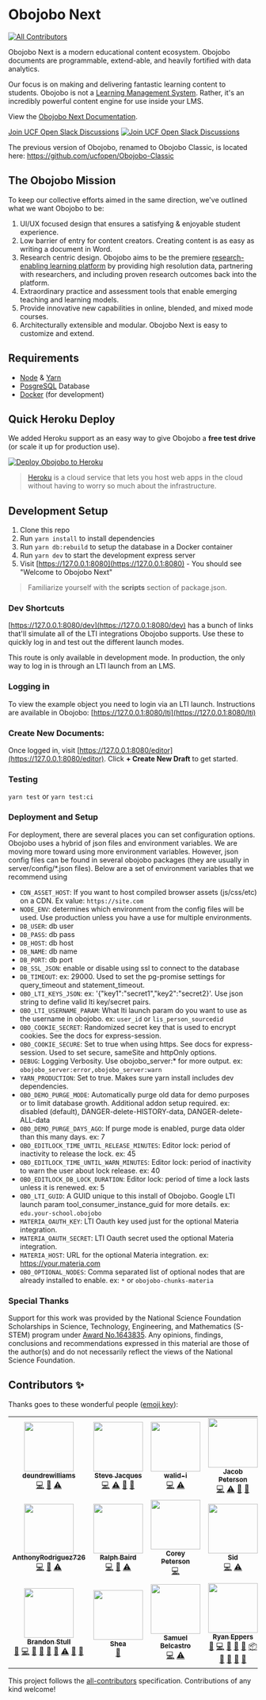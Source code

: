 # Obojobo Next
<!-- ALL-CONTRIBUTORS-BADGE:START - Do not remove or modify this section -->
[![All Contributors](https://img.shields.io/badge/all_contributors-21-orange.svg?style=flat-square)](#contributors-)
<!-- ALL-CONTRIBUTORS-BADGE:END -->

Obojobo Next is a modern educational content ecosystem. Obojobo documents are programmable, extend-able, and heavily fortified with data analytics.

Our focus is on making and delivering fantastic learning content to students. Obojobo is not a [Learning Management System](https://en.wikipedia.org/wiki/Learning_management_system). Rather, it's an incredibly powerful content engine for use inside your LMS.

View the [Obojobo Next Documentation](https://ucfopen.github.io/Obojobo-Docs/).

[Join UCF Open Slack Discussions](https://ucf-open-slackin.herokuapp.com/) [![Join UCF Open Slack Discussions](https://ucf-open-slackin.herokuapp.com/badge.svg)](https://ucf-open-slackin.herokuapp.com/)

The previous version of Obojobo, renamed to Obojobo Classic, is located here: https://github.com/ucfopen/Obojobo-Classic

## The Obojobo Mission

To keep our collective efforts aimed in the same direction, we've outlined what we want Obojobo to be:

1. UI/UX focused design that ensures a satisfying & enjoyable student experience.
2. Low barrier of entry for content creators. Creating content is as easy as writing a document in Word.
3. Research centric design. Obojobo aims to be the premiere [research-enabling learning platform](https://github.com/ucfopen/Obojobo/wiki/Published-Research-Using-Obojobo-Next) by providing high resolution data, partnering with researchers, and including proven research outcomes back into the platform.
4. Extraordinary practice and assessment tools that enable emerging teaching and learning models.
5. Provide innovative new capabilities in online, blended, and mixed mode courses.
6. Architecturally extensible and modular. Obojobo Next is easy to customize and extend.

## Requirements

- [Node](https://nodejs.org/) & [Yarn](https://yarnpkg.com/)
- [PosgreSQL](https://www.postgresql.org/) Database
- [Docker](https://www.docker.com/) (for development)

## Quick Heroku Deploy

We added Heroku support as an easy way to give Obojobo a **free test drive** (or scale it up for production use).

[![Deploy Obojobo to Heroku](https://www.herokucdn.com/deploy/button.svg)](https://heroku.com/deploy/)

> [Heroku](https://www.heroku.com/what) is a cloud service that lets you host web apps in the cloud without having to worry so much about the infrastructure.

## Development Setup

1. Clone this repo
2. Run `yarn install` to install dependencies
3. Run `yarn db:rebuild` to setup the database in a Docker container
4. Run `yarn dev` to start the development express server
5. Visit [https://127.0.0.1:8080](https://127.0.0.1:8080) - You should see "Welcome to Obojobo Next"

> Familiarize yourself with the **scripts** section of package.json.

### Dev Shortcuts

[https://127.0.0.1:8080/dev](https://127.0.0.1:8080/dev) has a bunch of links that'll simulate all of the LTI integrations Obojobo supports. Use these to quickly log in and test out the different launch modes.

This route is only available in development mode. In production, the only way to log in is through an LTI launch from an LMS.

### Logging in

To view the example object you need to login via an LTI launch. Instructions are available in Obojobo: [https://127.0.0.1:8080/lti](https://127.0.0.1:8080/lti)

### Create New Documents:

Once logged in, visit [https://127.0.0.1:8080/editor](https://127.0.0.1:8080/editor). Click **+ Create New Draft** to get started.

### Testing

`yarn test` or `yarn test:ci`

### Deployment and Setup

For deployment, there are several places you can set configuration options.  Obojobo uses a hybrid of json files and environment variables. We are moving more toward using more environment variables. However, json config files can be found in several obojobo packages (they are usually in server/config/*.json files). Below are a set of environment variables that we recommend using

- `CDN_ASSET_HOST`: If you want to host compiled browser assets (js/css/etc) on a CDN. Ex value: `https://site.com`
- `NODE_ENV`: determines which environment from the config files will be used. Use production unless you have a use for multiple environments.
- `DB_USER`: db user
- `DB_PASS`: db pass
- `DB_HOST`: db host
- `DB_NAME`: db name
- `DB_PORT`: db port
- `DB_SSL_JSON`: enable or disable using ssl to connect to the database
- `DB_TIMEOUT`: ex: 29000.  Used to set the pg-promise settings for query_timeout and statement_timeout.
- `OBO_LTI_KEYS_JSON`: ex: '{"key1":"secret1","key2":"secret2}'.  Use json string to define valid lti key/secret pairs.
- `OBO_LTI_USERNAME_PARAM`: What lti launch param do you want to use as the username in obojobo. ex: `user_id` or `lis_person_sourcedid`
- `OBO_COOKIE_SECRET`: Randomized secret key that is used to encrypt cookies. See the docs for express-session.
- `OBO_COOKIE_SECURE`: Set to true when using https.  See docs for express-session.  Used to set secure, sameSite and httpOnly options.
- `DEBUG`: Logging Verbosity. Use obojobo_server:* for more output. ex: `obojobo_server:error,obojobo_server:warn`
- `YARN_PRODUCTION`: Set to true. Makes sure yarn install includes dev dependencies.
- `OBO_DEMO_PURGE_MODE`: Automatically purge old data for demo purposes or to limit database growth. Additional addon setup required. ex: disabled (default), DANGER-delete-HISTORY-data, DANGER-delete-ALL-data
- `OBO_DEMO_PURGE_DAYS_AGO`: If purge mode is enabled, purge data older than this many days. ex: 7
- `OBO_EDITLOCK_TIME_UNTIL_RELEASE_MINUTES`: Editor lock: period of inactivity to release the lock. ex: 45
- `OBO_EDITLOCK_TIME_UNTIL_WARN_MINUTES`: Editor lock: period of inactivity to warn the user about lock release. ex: 40
- `OBO_EDITLOCK_DB_LOCK_DURATION`: Editor lock: period of time a lock lasts unless it is renewed. ex: 5
- `OBO_LTI_GUID`: A GUID unique to this install of Obojobo. Google LTI launch param tool_consumer_instance_guid for more details. ex: `edu.your-school.obojobo`
- `MATERIA_OAUTH_KEY`: LTI Oauth key used just for the optional Materia integration.
- `MATERIA_OAUTH_SECRET`: LTI Oauth secret used the optional Materia integration.
- `MATERIA_HOST`: URL for the optional Materia integration. ex: https://your.materia.com
- `OBO_OPTIONAL_NODES`: Comma separated list of optional nodes that are already installed to enable. ex: `*` or `obojobo-chunks-materia`

### Special Thanks

Support for this work was provided by the National Science Foundation Scholarships in Science, Technology, Engineering, and Mathematics (S-STEM) program under [Award No.1643835](https://www.nsf.gov/awardsearch/showAward?AWD_ID=1643835). Any opinions, findings, conclusions and recommendations expressed in this material are those of the author(s) and do not necessarily reflect the views of the National Science Foundation.

## Contributors ✨

Thanks goes to these wonderful people ([emoji key](https://allcontributors.org/docs/en/emoji-key)):

<!-- ALL-CONTRIBUTORS-LIST:START - Do not remove or modify this section -->
<!-- prettier-ignore-start -->
<!-- markdownlint-disable -->
<table>
  <tr>
    <td align="center"><a href="https://github.com/deundrewilliams"><img src="https://avatars.githubusercontent.com/u/41072160?v=4?s=100" width="100px;" alt=""/><br /><sub><b>deundrewilliams</b></sub></a><br /><a href="https://github.com/ucfopen/Obojobo/commits?author=deundrewilliams" title="Code">💻</a> <a href="https://github.com/ucfopen/Obojobo/pulls?q=is%3Apr+reviewed-by%3Adeundrewilliams" title="Reviewed Pull Requests">👀</a> <a href="https://github.com/ucfopen/Obojobo/commits?author=deundrewilliams" title="Tests">⚠️</a></td>
    <td align="center"><a href="https://github.com/SJJacques"><img src="https://avatars.githubusercontent.com/u/71739913?v=4?s=100" width="100px;" alt=""/><br /><sub><b>Steve Jacques</b></sub></a><br /><a href="https://github.com/ucfopen/Obojobo/commits?author=SJJacques" title="Code">💻</a> <a href="https://github.com/ucfopen/Obojobo/commits?author=SJJacques" title="Tests">⚠️</a> <a href="https://github.com/ucfopen/Obojobo/pulls?q=is%3Apr+reviewed-by%3ASJJacques" title="Reviewed Pull Requests">👀</a> <a href="https://github.com/ucfopen/Obojobo/issues?q=author%3ASJJacques" title="Bug reports">🐛</a></td>
    <td align="center"><a href="https://github.com/walid-i"><img src="https://avatars.githubusercontent.com/u/57739844?v=4?s=100" width="100px;" alt=""/><br /><sub><b>walid-i</b></sub></a><br /><a href="https://github.com/ucfopen/Obojobo/commits?author=walid-i" title="Code">💻</a> <a href="https://github.com/ucfopen/Obojobo/commits?author=walid-i" title="Tests">⚠️</a></td>
    <td align="center"><a href="https://github.com/jpeterson976"><img src="https://avatars.githubusercontent.com/u/46502440?v=4?s=100" width="100px;" alt=""/><br /><sub><b>Jacob Peterson</b></sub></a><br /><a href="https://github.com/ucfopen/Obojobo/commits?author=jpeterson976" title="Code">💻</a> <a href="https://github.com/ucfopen/Obojobo/commits?author=jpeterson976" title="Tests">⚠️</a> <a href="https://github.com/ucfopen/Obojobo/pulls?q=is%3Apr+reviewed-by%3Ajpeterson976" title="Reviewed Pull Requests">👀</a> <a href="https://github.com/ucfopen/Obojobo/issues?q=author%3Ajpeterson976" title="Bug reports">🐛</a></td>
    <td align="center"><a href="https://github.com/maufcost"><img src="https://avatars1.githubusercontent.com/u/39862359?v=4?s=100" width="100px;" alt=""/><br /><sub><b>Mauricio Costa</b></sub></a><br /><a href="https://github.com/ucfopen/Obojobo/commits?author=maufcost" title="Code">💻</a> <a href="https://github.com/ucfopen/Obojobo/commits?author=maufcost" title="Tests">⚠️</a> <a href="https://github.com/ucfopen/Obojobo/pulls?q=is%3Apr+reviewed-by%3Amaufcost" title="Reviewed Pull Requests">👀</a> <a href="https://github.com/ucfopen/Obojobo/issues?q=author%3Amaufcost" title="Bug reports">🐛</a></td>
    <td align="center"><a href="https://github.com/vutoan1245"><img src="https://avatars0.githubusercontent.com/u/23706824?v=4?s=100" width="100px;" alt=""/><br /><sub><b>Toan Vu</b></sub></a><br /><a href="https://github.com/ucfopen/Obojobo/commits?author=vutoan1245" title="Code">💻</a> <a href="#ideas-vutoan1245" title="Ideas, Planning, & Feedback">🤔</a> <a href="https://github.com/ucfopen/Obojobo/pulls?q=is%3Apr+reviewed-by%3Avutoan1245" title="Reviewed Pull Requests">👀</a> <a href="https://github.com/ucfopen/Obojobo/commits?author=vutoan1245" title="Tests">⚠️</a></td>
    <td align="center"><a href="https://ctcuff.github.io"><img src="https://avatars2.githubusercontent.com/u/7400747?v=4?s=100" width="100px;" alt=""/><br /><sub><b>Cameron Cuff</b></sub></a><br /><a href="https://github.com/ucfopen/Obojobo/commits?author=ctcuff" title="Code">💻</a> <a href="#ideas-ctcuff" title="Ideas, Planning, & Feedback">🤔</a> <a href="https://github.com/ucfopen/Obojobo/pulls?q=is%3Apr+reviewed-by%3Actcuff" title="Reviewed Pull Requests">👀</a> <a href="https://github.com/ucfopen/Obojobo/commits?author=ctcuff" title="Tests">⚠️</a></td>
  </tr>
  <tr>
    <td align="center"><a href="https://github.com/AnthonyRodriguez726"><img src="https://avatars2.githubusercontent.com/u/11856062?v=4?s=100" width="100px;" alt=""/><br /><sub><b>AnthonyRodriguez726</b></sub></a><br /><a href="https://github.com/ucfopen/Obojobo/commits?author=AnthonyRodriguez726" title="Code">💻</a> <a href="https://github.com/ucfopen/Obojobo/pulls?q=is%3Apr+reviewed-by%3AAnthonyRodriguez726" title="Reviewed Pull Requests">👀</a> <a href="https://github.com/ucfopen/Obojobo/commits?author=AnthonyRodriguez726" title="Tests">⚠️</a></td>
    <td align="center"><a href="https://github.com/rmanbaird"><img src="https://avatars0.githubusercontent.com/u/22771644?v=4?s=100" width="100px;" alt=""/><br /><sub><b>Ralph Baird</b></sub></a><br /><a href="https://github.com/ucfopen/Obojobo/commits?author=rmanbaird" title="Code">💻</a> <a href="https://github.com/ucfopen/Obojobo/pulls?q=is%3Apr+reviewed-by%3Armanbaird" title="Reviewed Pull Requests">👀</a> <a href="https://github.com/ucfopen/Obojobo/commits?author=rmanbaird" title="Tests">⚠️</a></td>
    <td align="center"><a href="https://github.com/clpetersonucf"><img src="https://avatars0.githubusercontent.com/u/1268547?v=4?s=100" width="100px;" alt=""/><br /><sub><b>Corey Peterson</b></sub></a><br /><a href="https://github.com/ucfopen/Obojobo/commits?author=clpetersonucf" title="Code">💻</a></td>
    <td align="center"><a href="https://github.com/SidTheEngineer"><img src="https://avatars0.githubusercontent.com/u/19176417?v=4?s=100" width="100px;" alt=""/><br /><sub><b>Sid</b></sub></a><br /><a href="https://github.com/ucfopen/Obojobo/commits?author=SidTheEngineer" title="Code">💻</a> <a href="https://github.com/ucfopen/Obojobo/commits?author=SidTheEngineer" title="Tests">⚠️</a></td>
    <td align="center"><a href="https://github.com/JonGuilbe"><img src="https://avatars2.githubusercontent.com/u/9093729?v=4?s=100" width="100px;" alt=""/><br /><sub><b>Jonathan Guilbe</b></sub></a><br /><a href="https://github.com/ucfopen/Obojobo/commits?author=JonGuilbe" title="Code">💻</a> <a href="https://github.com/ucfopen/Obojobo/commits?author=JonGuilbe" title="Tests">⚠️</a></td>
    <td align="center"><a href="http://keeganberry.com"><img src="https://avatars2.githubusercontent.com/u/229935?v=4?s=100" width="100px;" alt=""/><br /><sub><b>Keegan Berry</b></sub></a><br /><a href="https://github.com/ucfopen/Obojobo/commits?author=keeeeeegan" title="Code">💻</a> <a href="https://github.com/ucfopen/Obojobo/commits?author=keeeeeegan" title="Tests">⚠️</a></td>
    <td align="center"><a href="https://github.com/adrianfish"><img src="https://avatars3.githubusercontent.com/u/134546?v=4?s=100" width="100px;" alt=""/><br /><sub><b>Adrian Fish</b></sub></a><br /><a href="https://github.com/ucfopen/Obojobo/commits?author=adrianfish" title="Code">💻</a> <a href="https://github.com/ucfopen/Obojobo/issues?q=author%3Aadrianfish" title="Bug reports">🐛</a> <a href="#ideas-adrianfish" title="Ideas, Planning, & Feedback">🤔</a></td>
  </tr>
  <tr>
    <td align="center"><a href="https://github.com/FrenjaminBanklin"><img src="https://avatars1.githubusercontent.com/u/1275983?v=4?s=100" width="100px;" alt=""/><br /><sub><b>Brandon Stull</b></sub></a><br /><a href="https://github.com/ucfopen/Obojobo/issues?q=author%3AFrenjaminBanklin" title="Bug reports">🐛</a> <a href="https://github.com/ucfopen/Obojobo/commits?author=FrenjaminBanklin" title="Code">💻</a> <a href="https://github.com/ucfopen/Obojobo/commits?author=FrenjaminBanklin" title="Documentation">📖</a> <a href="#ideas-FrenjaminBanklin" title="Ideas, Planning, & Feedback">🤔</a> <a href="#maintenance-FrenjaminBanklin" title="Maintenance">🚧</a> <a href="#projectManagement-FrenjaminBanklin" title="Project Management">📆</a> <a href="https://github.com/ucfopen/Obojobo/commits?author=FrenjaminBanklin" title="Tests">⚠️</a> <a href="#tool-FrenjaminBanklin" title="Tools">🔧</a> <a href="https://github.com/ucfopen/Obojobo/pulls?q=is%3Apr+reviewed-by%3AFrenjaminBanklin" title="Reviewed Pull Requests">👀</a></td>
    <td align="center"><a href="http://blog.sheasilverman.com"><img src="https://avatars3.githubusercontent.com/u/1273237?v=4?s=100" width="100px;" alt=""/><br /><sub><b>Shea</b></sub></a><br /><a href="https://github.com/ucfopen/Obojobo/commits?author=ssilverm" title="Documentation">📖</a></td>
    <td align="center"><a href="https://github.com/samuel-belcastro"><img src="https://avatars0.githubusercontent.com/u/17661897?v=4?s=100" width="100px;" alt=""/><br /><sub><b>Samuel Belcastro</b></sub></a><br /><a href="https://github.com/ucfopen/Obojobo/commits?author=samuel-belcastro" title="Code">💻</a> <a href="https://github.com/ucfopen/Obojobo/commits?author=samuel-belcastro" title="Tests">⚠️</a></td>
    <td align="center"><a href="https://github.com/gitnix"><img src="https://avatars1.githubusercontent.com/u/5448785?v=4?s=100" width="100px;" alt=""/><br /><sub><b>Ryan Eppers</b></sub></a><br /><a href="https://github.com/ucfopen/Obojobo/issues?q=author%3Agitnix" title="Bug reports">🐛</a> <a href="https://github.com/ucfopen/Obojobo/commits?author=gitnix" title="Code">💻</a> <a href="https://github.com/ucfopen/Obojobo/commits?author=gitnix" title="Documentation">📖</a> <a href="#ideas-gitnix" title="Ideas, Planning, & Feedback">🤔</a> <a href="#maintenance-gitnix" title="Maintenance">🚧</a> <a href="#platform-gitnix" title="Packaging/porting to new platform">📦</a> <a href="#question-gitnix" title="Answering Questions">💬</a> <a href="https://github.com/ucfopen/Obojobo/pulls?q=is%3Apr+reviewed-by%3Agitnix" title="Reviewed Pull Requests">👀</a> <a href="#tool-gitnix" title="Tools">🔧</a> <a href="https://github.com/ucfopen/Obojobo/pulls?q=is%3Apr+reviewed-by%3Agitnix" title="Reviewed Pull Requests">👀</a></td>
    <td align="center"><a href="https://github.com/qwertynerd97"><img src="https://avatars3.githubusercontent.com/u/36134301?v=4?s=100" width="100px;" alt=""/><br /><sub><b>Elli Howard</b></sub></a><br /><a href="#a11y-qwertynerd97" title="Accessibility">️️️️♿️</a> <a href="https://github.com/ucfopen/Obojobo/commits?author=qwertynerd97" title="Code">💻</a> <a href="https://github.com/ucfopen/Obojobo/commits?author=qwertynerd97" title="Documentation">📖</a> <a href="#ideas-qwertynerd97" title="Ideas, Planning, & Feedback">🤔</a> <a href="#maintenance-qwertynerd97" title="Maintenance">🚧</a> <a href="https://github.com/ucfopen/Obojobo/pulls?q=is%3Apr+reviewed-by%3Aqwertynerd97" title="Reviewed Pull Requests">👀</a> <a href="https://github.com/ucfopen/Obojobo/commits?author=qwertynerd97" title="Tests">⚠️</a></td>
    <td align="center"><a href="https://ianturgeon.com"><img src="https://avatars2.githubusercontent.com/u/73480?v=4?s=100" width="100px;" alt=""/><br /><sub><b>Ian Turgeon</b></sub></a><br /><a href="https://github.com/ucfopen/Obojobo/commits?author=iturgeon" title="Code">💻</a> <a href="https://github.com/ucfopen/Obojobo/commits?author=iturgeon" title="Documentation">📖</a> <a href="https://github.com/ucfopen/Obojobo/commits?author=iturgeon" title="Tests">⚠️</a> <a href="#ideas-iturgeon" title="Ideas, Planning, & Feedback">🤔</a> <a href="#infra-iturgeon" title="Infrastructure (Hosting, Build-Tools, etc)">🚇</a> <a href="#platform-iturgeon" title="Packaging/porting to new platform">📦</a> <a href="#projectManagement-iturgeon" title="Project Management">📆</a> <a href="#maintenance-iturgeon" title="Maintenance">🚧</a> <a href="https://github.com/ucfopen/Obojobo/pulls?q=is%3Apr+reviewed-by%3Aiturgeon" title="Reviewed Pull Requests">👀</a> <a href="#tool-iturgeon" title="Tools">🔧</a></td>
    <td align="center"><a href="http://www.zachberry.com"><img src="https://avatars2.githubusercontent.com/u/73479?v=4?s=100" width="100px;" alt=""/><br /><sub><b>Zachary Berry</b></sub></a><br /><a href="https://github.com/ucfopen/Obojobo/commits?author=zachberry" title="Code">💻</a> <a href="#content-zachberry" title="Content">🖋</a> <a href="https://github.com/ucfopen/Obojobo/commits?author=zachberry" title="Documentation">📖</a> <a href="#design-zachberry" title="Design">🎨</a> <a href="#ideas-zachberry" title="Ideas, Planning, & Feedback">🤔</a> <a href="#projectManagement-zachberry" title="Project Management">📆</a> <a href="https://github.com/ucfopen/Obojobo/pulls?q=is%3Apr+reviewed-by%3Azachberry" title="Reviewed Pull Requests">👀</a> <a href="#tool-zachberry" title="Tools">🔧</a></td>
  </tr>
</table>

<!-- markdownlint-restore -->
<!-- prettier-ignore-end -->

<!-- ALL-CONTRIBUTORS-LIST:END -->

This project follows the [all-contributors](https://github.com/all-contributors/all-contributors) specification. Contributions of any kind welcome!
